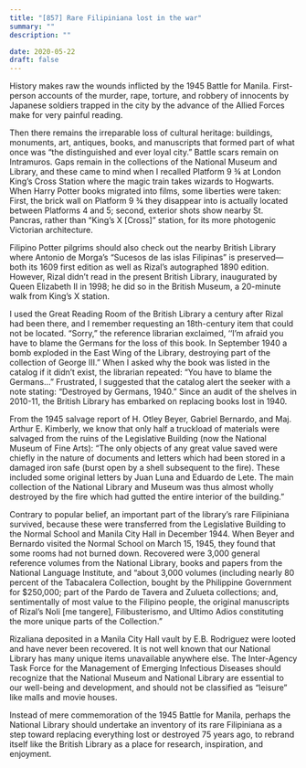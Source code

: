 ```yaml
---
title: "[857] Rare Filipiniana lost in the war"
summary: ""
description: ""

date: 2020-05-22
draft: false
---
```



History makes raw the wounds inflicted by the 1945 Battle for Manila. First-person accounts of the murder, rape, torture, and robbery of innocents by Japanese soldiers trapped in the city by the advance of the Allied Forces make for very painful reading.

Then there remains the irreparable loss of cultural heritage: buildings, monuments, art, antiques, books, and manuscripts that formed part of what once was “the distinguished and ever loyal city.” Battle scars remain on Intramuros. Gaps remain in the collections of the National Museum and Library, and these came to mind when I recalled Platform 9 ¾ at London King’s Cross Station where the magic train takes wizards to Hogwarts. When Harry Potter books migrated into films, some liberties were taken: First, the brick wall on Platform 9 ¾ they disappear into is actually located between Platforms 4 and 5; second, exterior shots show nearby St. Pancras, rather than “King’s X [Cross]” station, for its more photogenic Victorian architecture.

Filipino Potter pilgrims should also check out the nearby British Library where Antonio de Morga’s “Sucesos de las islas Filipinas” is preserved—both its 1609 first edition as well as Rizal’s autographed 1890 edition. However, Rizal didn’t read in the present British Library, inaugurated by Queen Elizabeth II in 1998; he did so in the British Museum, a 20-minute walk from King’s X station.

I used the Great Reading Room of the British Library a century after Rizal had been there, and I remember requesting an 18th-century item that could not be located. “Sorry,” the reference librarian exclaimed, ‘‘I’m afraid you have to blame the Germans for the loss of this book. In September 1940 a bomb exploded in the East Wing of the Library, destroying part of the collection of George III.” When I asked why the book was listed in the catalog if it didn’t exist, the librarian repeated: “You have to blame the Germans…” Frustrated, I suggested that the catalog alert the seeker with a note stating: “Destroyed by Germans, 1940.” Since an audit of the shelves in 2010-11, the British Library has embarked on replacing books lost in 1940.

From the 1945 salvage report of H. Otley Beyer, Gabriel Bernardo, and Maj. Arthur E. Kimberly, we know that only half a truckload of materials were salvaged from the ruins of the Legislative Building (now the National Museum of Fine Arts): “The only objects of any great value saved were chiefly in the nature of documents and letters which had been stored in a damaged iron safe (burst open by a shell subsequent to the fire). These included some original letters by Juan Luna and Eduardo de Lete. The main collection of the National Library and Museum was thus almost wholly destroyed by the fire which had gutted the entire interior of the building.”

Contrary to popular belief, an important part of the library’s rare Filipiniana survived, because these were transferred from the Legislative Building to the Normal School and Manila City Hall in December 1944. When Beyer and Bernardo visited the Normal School on March 15, 1945, they found that some rooms had not burned down. Recovered were 3,000 general reference volumes from the National Library, books and papers from the National Language Institute, and “about 3,000 volumes (including nearly 80 percent of the Tabacalera Collection, bought by the Philippine Government for $250,000; part of the Pardo de Tavera and Zulueta collections; and, sentimentally of most value to the Filipino people, the original manuscripts of Rizal’s Noli [me tangere], Filibusterismo, and Ultimo Adios constituting the more unique parts of the Collection.”

Rizaliana deposited in a Manila City Hall vault by E.B. Rodriguez were looted and have never been recovered. It is not well known that our National Library has many unique items unavailable anywhere else. The Inter-Agency Task Force for the Management of Emerging Infectious Diseases should recognize that the National Museum and National Library are essential to our well-being and development, and should not be classified as “leisure” like malls and movie houses.

Instead of mere commemoration of the 1945 Battle for Manila, perhaps the National Library should undertake an inventory of its rare Filipiniana as a step toward replacing everything lost or destroyed 75 years ago, to rebrand itself like the British Library as a place for research, inspiration, and enjoyment.
